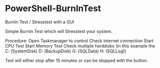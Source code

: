 # PowerShell-BurnInTest
BurnIn Test / Stresstest with a GUI

Simple BurnIn Test which will Stresstest your system.

Procedure:
Open Taskmanager to control
Check internet connection
Start CPU Test
Start Memory Test
Check multiple harddisks (in this example the C: (SystemDisk) D: (BackupDisk) G: (SQLData) H: (SQLLog))

Test will either stop after 15 minutes or can be stopped with the button.
